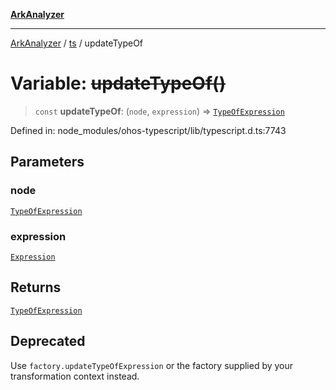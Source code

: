 [**ArkAnalyzer**](../../../../README.md)

***

[ArkAnalyzer](../../../../globals.md) / [ts](../README.md) / updateTypeOf

# Variable: ~~updateTypeOf()~~

> `const` **updateTypeOf**: (`node`, `expression`) => [`TypeOfExpression`](../interfaces/TypeOfExpression.md)

Defined in: node\_modules/ohos-typescript/lib/typescript.d.ts:7743

## Parameters

### node

[`TypeOfExpression`](../interfaces/TypeOfExpression.md)

### expression

[`Expression`](../interfaces/Expression.md)

## Returns

[`TypeOfExpression`](../interfaces/TypeOfExpression.md)

## Deprecated

Use `factory.updateTypeOfExpression` or the factory supplied by your transformation context instead.
